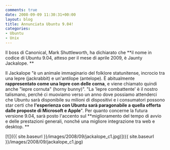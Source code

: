```yaml
---
comments: true
date: 2008-09-09 11:30:31+00:00
layout: blog
title: Annunciata Ubuntu 9.04!
categories:
- Ubuntu
- Unix
---
```


Il boss di Canonical, Mark Shuttleworth, ha dichiarato che **il nome in codice di Ubuntu 9.04, atteso per il mese di aprile 2009, è Jaunty Jackalope. **




Il Jackalope "è un animale immaginario del folklore statunitense, incrocio tra una lepre (jackrabbit) e un'antilope (antelope). È abitualmente **rappresentato come una lepre con delle corna**, e viene chiamato quindi anche "lepre cornuta" (horny bunny)". "La 'lepre combattente' è il nostro talismano, perché ci muoviamo verso un anno dove possiamo attenderci che Ubuntu sarà disponibile su milioni di dispositivi e i consumatori possono star certi che **l'esperienza con Ubuntu sarà paragonabile a quella offerta dalle proposte di Microsoft e Apple**". Per quanto concerne la futura versione 9.04, sarà posto l'accento sul **miglioramento del tempo di avvio e delle prestazioni generali, nonché una migliore integrazione tra web e desktop. **



[![]({{ site.baseurl }}/images/2008/09/jackalope_c1.jpg)]({{ site.baseurl }}/images/2008/09/jackalope_c1.jpg)
